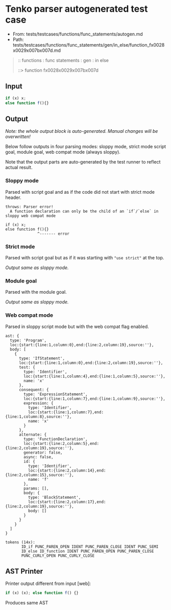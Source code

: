 # Tenko parser autogenerated test case

- From: tests/testcases/functions/func_statements/autogen.md
- Path: tests/testcases/functions/func_statements/gen/in_else/function_fx0028x0029x007bx007d.md

> :: functions : func statements : gen : in else
>
> ::> function fx0028x0029x007bx007d

## Input


`````js
if (x) x;
else function f(){}
`````

## Output

_Note: the whole output block is auto-generated. Manual changes will be overwritten!_

Below follow outputs in four parsing modes: sloppy mode, strict mode script goal, module goal, web compat mode (always sloppy).

Note that the output parts are auto-generated by the test runner to reflect actual result.

### Sloppy mode

Parsed with script goal and as if the code did not start with strict mode header.

`````
throws: Parser error!
  A function declaration can only be the child of an `if`/`else` in sloppy web compat mode

if (x) x;
else function f(){}
              ^------- error
`````

### Strict mode

Parsed with script goal but as if it was starting with `"use strict"` at the top.

_Output same as sloppy mode._

### Module goal

Parsed with the module goal.

_Output same as sloppy mode._

### Web compat mode

Parsed in sloppy script mode but with the web compat flag enabled.

`````
ast: {
  type: 'Program',
  loc:{start:{line:1,column:0},end:{line:2,column:19},source:''},
  body: [
    {
      type: 'IfStatement',
      loc:{start:{line:1,column:0},end:{line:2,column:19},source:''},
      test: {
        type: 'Identifier',
        loc:{start:{line:1,column:4},end:{line:1,column:5},source:''},
        name: 'x'
      },
      consequent: {
        type: 'ExpressionStatement',
        loc:{start:{line:1,column:7},end:{line:1,column:9},source:''},
        expression: {
          type: 'Identifier',
          loc:{start:{line:1,column:7},end:{line:1,column:8},source:''},
          name: 'x'
        }
      },
      alternate: {
        type: 'FunctionDeclaration',
        loc:{start:{line:2,column:5},end:{line:2,column:19},source:''},
        generator: false,
        async: false,
        id: {
          type: 'Identifier',
          loc:{start:{line:2,column:14},end:{line:2,column:15},source:''},
          name: 'f'
        },
        params: [],
        body: {
          type: 'BlockStatement',
          loc:{start:{line:2,column:17},end:{line:2,column:19},source:''},
          body: []
        }
      }
    }
  ]
}

tokens (14x):
       ID_if PUNC_PAREN_OPEN IDENT PUNC_PAREN_CLOSE IDENT PUNC_SEMI
       ID_else ID_function IDENT PUNC_PAREN_OPEN PUNC_PAREN_CLOSE
       PUNC_CURLY_OPEN PUNC_CURLY_CLOSE
`````


## AST Printer

Printer output different from input [web]:

````js
if (x) (x); else function f() {}
````

Produces same AST
